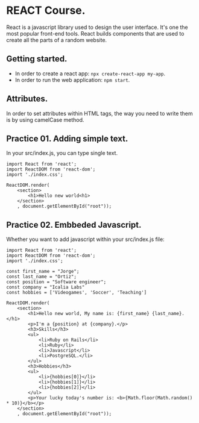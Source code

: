 # REACT Course.

React is a javascript library used to design the user interface. It's one the most popular front-end tools. React builds components that are used to create all the parts of a random website.

## Getting started.

* In order to create a react app: `npx create-react-app my-app`.
* In order to run the web application: `npm start`.

## Attributes.

In order to set attributes within HTML tags, the way you need to write them is by using camelCase method. 

## Practice 01. Adding simple text.

In your src/index.js, you can type single text.

```
import React from 'react';
import ReactDOM from 'react-dom';
import './index.css';

ReactDOM.render(
    <section>
        <h1>Hello new world<h1>
    </section>
    , document.getElementById("root"));
```

## Practice 02. Embbeded Javascript.

Whether you want to add javascript within your src/index.js file:

```
import React from 'react';
import ReactDOM from 'react-dom';
import './index.css';

const first_name = "Jorge";
const last_name = "Ortiz";
const position = "Software engineer";
const company = "Icalia Labs"
const hobbies = ['Videogames', 'Soccer', 'Teaching']

ReactDOM.render(
    <section>
        <h1>Hello new world, My name is: {first_name} {last_name}.</h1>
        <p>I'm a {position} at {company}.</p>
        <h3>Skills</h3>
        <ul>
            <li>Ruby on Rails</li>
            <li>Ruby</li>
            <li>Javascript</li>
            <li>PostgreSQL.</li>
        </ul>
        <h3>Hobbies</h3>
        <ul>
            <li>{hobbies[0]}</li>
            <li>{hobbies[1]}</li>
            <li>{hobbies[2]}</li>
        </ul>
        <p>Your lucky today's number is: <b>{Math.floor(Math.random() * 10)}</b></p>
    </section>
    , document.getElementById("root"));
```

